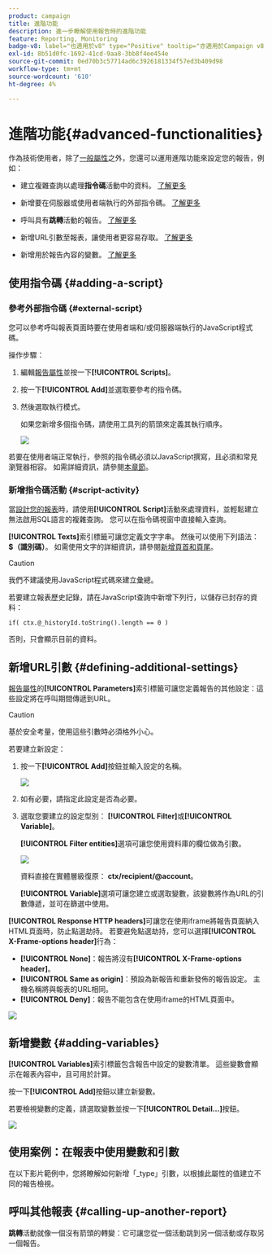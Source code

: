 ```yaml
---
product: campaign
title: 進階功能
description: 進一步瞭解使用報告時的進階功能
feature: Reporting, Monitoring
badge-v8: label="也適用於v8" type="Positive" tooltip="亦適用於Campaign v8"
exl-id: 8b51d0fc-1692-41cd-9aa8-3bb8f4ee454e
source-git-commit: 0ed70b3c57714ad6c3926181334f57ed3b409d98
workflow-type: tm+mt
source-wordcount: '610'
ht-degree: 4%

---
```


# 進階功能{#advanced-functionalities}



作為技術使用者，除了[一般屬性](../../reporting/using/properties-of-the-report.md)之外，您還可以運用進階功能來設定您的報告，例如：

* 建立複雜查詢以處理&#x200B;**指令碼**&#x200B;活動中的資料。 [了解更多](#script-activity)

* 新增要在伺服器或使用者端執行的外部指令碼。 [了解更多](#external-script)

* 呼叫具有&#x200B;**跳轉**&#x200B;活動的報告。 [了解更多](#calling-up-another-report)

* 新增URL引數至報表，讓使用者更容易存取。 [了解更多](#calling-up-another-report)

* 新增用於報告內容的變數。 [了解更多](#adding-variables)

## 使用指令碼 {#adding-a-script}

### 參考外部指令碼 {#external-script}

您可以參考呼叫報表頁面時要在使用者端和/或伺服器端執行的JavaScript程式碼。

操作步驟：

1. 編輯[報告屬性](../../reporting/using/properties-of-the-report.md)並按一下&#x200B;**[!UICONTROL Scripts]**。
1. 按一下&#x200B;**[!UICONTROL Add]**&#x200B;並選取要參考的指令碼。
1. 然後選取執行模式。

   如果您新增多個指令碼，請使用工具列的箭頭來定義其執行順序。

   ![](assets/reporting_custom_js.png)

若要在使用者端正常執行，參照的指令碼必須以JavaScript撰寫，且必須和常見瀏覽器相容。 如需詳細資訊，請參閱[本章節](../../web/using/web-forms-answers.md)。

### 新增指令碼活動 {#script-activity}

當[設計您的報表](../../reporting/using/creating-a-new-report.md#modelizing-the-chart)時，請使用&#x200B;**[!UICONTROL Script]**&#x200B;活動來處理資料，並輕鬆建立無法啟用SQL語言的複雜查詢。 您可以在指令碼視窗中直接輸入查詢。

**[!UICONTROL Texts]**&#x200B;索引標籤可讓您定義文字字串。 然後可以使用下列語法： **$（識別碼）**。 如需使用文字的詳細資訊，請參閱[新增頁首和頁尾](../../reporting/using/element-layout.md#adding-a-header-and-a-footer)。

>[!CAUTION]
>
>我們不建議使用JavaScript程式碼來建立彙總。

若要建立報表歷史記錄，請在JavaScript查詢中新增下列行，以儲存已封存的資料：

```
if( ctx.@_historyId.toString().length == 0 )
```

否則，只會顯示目前的資料。

## 新增URL引數 {#defining-additional-settings}

[報告屬性](../../reporting/using/properties-of-the-report.md)的&#x200B;**[!UICONTROL Parameters]**&#x200B;索引標籤可讓您定義報告的其他設定：這些設定將在呼叫期間傳遞到URL。

>[!CAUTION]
>
>基於安全考量，使用這些引數時必須格外小心。

若要建立新設定：

1. 按一下&#x200B;**[!UICONTROL Add]**&#x200B;按鈕並輸入設定的名稱。

   ![](assets/s_ncs_advuser_report_properties_09a.png)

1. 如有必要，請指定此設定是否為必要。

1. 選取您要建立的設定型別： **[!UICONTROL Filter]**&#x200B;或&#x200B;**[!UICONTROL Variable]**。

   **[!UICONTROL Filter entities]**&#x200B;選項可讓您使用資料庫的欄位做為引數。

   ![](assets/s_ncs_advuser_report_properties_09b.png)

   資料直接在實體層級復原： **ctx/recipient/@account**。

   **[!UICONTROL Variable]**&#x200B;選項可讓您建立或選取變數，該變數將作為URL的引數傳遞，並可在篩選中使用。

**[!UICONTROL Response HTTP headers]**&#x200B;可讓您在使用iframe將報告頁面納入HTML頁面時，防止點選劫持。 若要避免點選劫持，您可以選擇&#x200B;**[!UICONTROL X-Frame-options header]**&#x200B;行為：

* **[!UICONTROL None]**：報告將沒有&#x200B;**[!UICONTROL X-Frame-options header]**。
* **[!UICONTROL Same as origin]**：預設為新報告和重新發佈的報告設定。 主機名稱將與報表的URL相同。
* **[!UICONTROL Deny]**：報告不能包含在使用iframe的HTML頁面中。

![](assets/s_ncs_advuser_report_properties_09c.png)

## 新增變數 {#adding-variables}

**[!UICONTROL Variables]**&#x200B;索引標籤包含報告中設定的變數清單。 這些變數會顯示在報表內容中，且可用於計算。

按一下&#x200B;**[!UICONTROL Add]**&#x200B;按鈕以建立新變數。

若要檢視變數的定義，請選取變數並按一下&#x200B;**[!UICONTROL Detail...]**&#x200B;按鈕。

![](assets/s_ncs_advuser_report_properties_10.png)

## 使用案例：在報表中使用變數和引數

在以下影片範例中，您將瞭解如何新增「_type」引數，以根據此屬性的值建立不同的報告檢視。

<!--
![](assets/do-not-localize/how-to-video.png) [Discover this feature in video](https://helpx.adobe.com/campaign/classic/how-to/add-url-parameter-in-acv6.html?playlist=/ccx/v1/collection/product/campaign/classic/segment/business-practitioners/explevel/intermediate/applaunch/how-to-4/collection.ccx.js&ref=helpx.adobe.com)-->


## 呼叫其他報表 {#calling-up-another-report}

**跳轉**&#x200B;活動就像一個沒有箭頭的轉變：它可讓您從一個活動跳到另一個活動或存取另一個報告。
